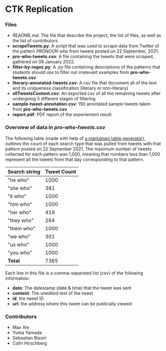 # CTK Replication

### Files
- README.md: The file that describe the project, the list of files, as well as the list of contributors
- **scrapeTweets.py**: A script that was used to scrape data from Twitter of the pattern _PRONOUN who_ from tweets posted on 22 September, 2021. 
- **pro-who-tweets.csv**: A file containing the tweets that were scraped, gathered on 08 January 2022.
- **filter-by-regex.py**: A .py file containing descriptions of the patterns that students should use to filter out irrelevant examples from **pro-who-tweets.csv**
- **literary-annotated-tweets.csv**: A csv file that document all of the text and its uniqueness classification (literary or non-literary)
- **sllTweetsContent.csv**: An exported csv of all the remaining tweets after undergoing 5 different stages of filtering
- **sample-tweet-annotation.csv**: 150 annotated sample tweets taken from **pro-who-tweets.csv**
- **report.pdf**: PDF report of the experiement result
### Overview of data in _pro-who-tweets.csv_

The following table (made with help of [a markdown table generator](https://www.tablesgenerator.com/markdown_tables)), outlines the count of each search type that was pulled from tweets with that pattern posted on 22 September 2021. The maximum number of tweets collected for each pattern was 1,000, meaning that numbers less than 1,000 represent all the tweets from that day corresponding to that pattern.

| **Search string** | **Tweet Count** |
|-------------------|-----------------|
| "he who"          | 1000            |
| "she who"         | 381             |
| "it who"          | 1000            |
| "him who"         | 1000            |
| "her who"         | 419             |
| "they who"        | 264             |
| "them who"        | 1000            |
| "we who"          | 301             |
| "us who"          | 1000            |
| "you who"         | 1000            |
| **Total**         | 7365            |

Each line in this file is a comma-separated list (csv) of the following information:
  - **date**: The datestamp (date & time) that the tweet was sent 
  - **content**: The unedited text of the tweet
  - **id**: the tweet ID 
  - **url**: the address where this tweet can be publically viewed

### Contributors
- Max Xie
- Yuma Yamada
- Sebastian Bissiri
- Colin Hirschberg
